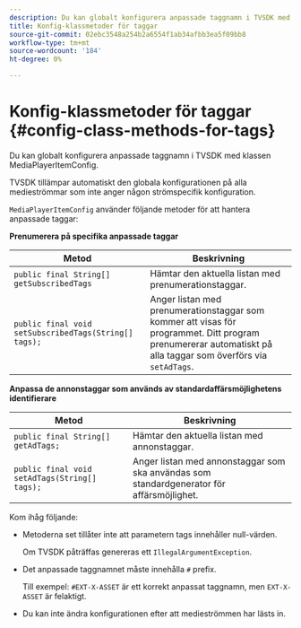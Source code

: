 ```yaml
---
description: Du kan globalt konfigurera anpassade taggnamn i TVSDK med klassen MediaPlayerItemConfig.
title: Konfig-klassmetoder för taggar
source-git-commit: 02ebc3548a254b2a6554f1ab34afbb3ea5f09bb8
workflow-type: tm+mt
source-wordcount: '184'
ht-degree: 0%

---
```


# Konfig-klassmetoder för taggar {#config-class-methods-for-tags}

Du kan globalt konfigurera anpassade taggnamn i TVSDK med klassen MediaPlayerItemConfig.

TVSDK tillämpar automatiskt den globala konfigurationen på alla medieströmmar som inte anger någon strömspecifik konfiguration.

`MediaPlayerItemConfig` använder följande metoder för att hantera anpassade taggar:

**Prenumerera på specifika anpassade taggar**

| <b>Metod</b> | <b>Beskrivning</b> |
|--- |--- |
| `public final String[] getSubscribedTags` | Hämtar den aktuella listan med prenumerationstaggar. |
| `public final void setSubscribedTags(String[] tags);` | Anger listan med prenumerationstaggar som kommer att visas för programmet.  Ditt program prenumererar automatiskt på alla taggar som överförs via `setAdTags`. |

**Anpassa de annonstaggar som används av standardaffärsmöjlighetens identifierare**

| <b>Metod</b> | <b>Beskrivning</b> |
|--- |--- |
| `public final String[] getAdTags;` | Hämtar den aktuella listan med annonstaggar. |
| `public final void setAdTags(String[] tags);` | Anger listan med annonstaggar som ska användas som standardgenerator för affärsmöjlighet. |

Kom ihåg följande:

* Metoderna set tillåter inte att parametern tags innehåller null-värden.

  Om TVSDK påträffas genereras ett `IllegalArgumentException`.
* Det anpassade taggnamnet måste innehålla `#` prefix.

  Till exempel: `#EXT-X-ASSET` är ett korrekt anpassat taggnamn, men `EXT-X-ASSET` är felaktigt.

* Du kan inte ändra konfigurationen efter att medieströmmen har lästs in.

